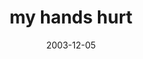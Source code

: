 ---
layout: base.njk
title : 'my hands hurt' 
view_title : 'my hands hurt' 
year : '2003' 
date : '2003-12-05' 
img_file : '/drawing/myhandshurt.png' 
html_file : 'myhandshurt' 
next_html : 'areyouhappynow.html' 
year_order : '166' 
permalink : "title/{{html_file}}.html"
---